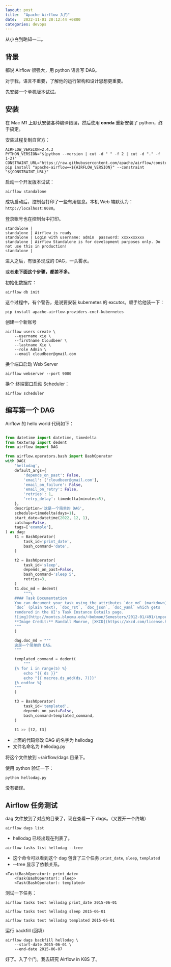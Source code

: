 ```yaml
---
layout: post
title:  "Apache Airflow 入门"
date:   2022-11-01 20:12:44 +0800
categories: devops
---
```


从小白到略知一二。

## 背景

都说 Airflow 很强大，用 python 语言写 DAG。

对于我，语言不重要，了解他的运行架构和设计思想更重要。

先安装一个单机版本试试。

## 安装

在 Mac M1 上默认安装各种编译错误，然后使用 **conda** 重新安装了 python，终于搞定。

安装过程复制自官方：

```shell
AIRFLOW_VERSION=2.4.3
PYTHON_VERSION="$(python --version | cut -d " " -f 2 | cut -d "." -f 1-2)"
CONSTRAINT_URL="https://raw.githubusercontent.com/apache/airflow/constraints-${AIRFLOW_VERSION}/constraints-${PYTHON_VERSION}.txt"
pip install "apache-airflow==${AIRFLOW_VERSION}" --constraint "${CONSTRAINT_URL}"
```

启动一个开发版本试试：

```shell
airflow standalone
```

成功启动后，控制台打印了一些有用信息。本机 Web 端默认为： `http://localhost:8080`。

登录账号也在控制台中打印。

```shell
standalone |
standalone | Airflow is ready
standalone | Login with username: admin  password: xxxxxxxxxx
standalone | Airflow Standalone is for development purposes only. Do not use this in production!
standalone |
```

进入之后，有很多现成的 DAG，一头雾水。

或者**走下面这个步骤，都差不多。**

初始化数据库：

```shell
airflow db init
```

这个过程中，有个警告，是说要安装 kubernetes 的 excutor。顺手给他装一下：

```shell
pip install apache-airflow-providers-cncf-kubernetes
```

创建一个新账号

```shell
airflow users create \
    --username xie \
    --firstname Cloudbeer \
    --lastname Xie \
    --role Admin \
    --email cloudbeer@gmail.com
```

换个端口启动 Web Server

```shell
airflow webserver --port 9000
```

换个 终端窗口启动 Scheduler：

```shell
airflow scheduler
```

## 编写第一个 DAG

Airflow 的 hello world 代码如下：

```python

from datetime import datetime, timedelta
from textwrap import dedent
from airflow import DAG

from airflow.operators.bash import BashOperator
with DAG(
    'hellodag',
    default_args={
        'depends_on_past': False,
        'email': ['cloudbeer@gmail.com'],
        'email_on_failure': False,
        'email_on_retry': False,
        'retries': 1,
        'retry_delay': timedelta(minutes=5),
    },
    description='这是一个简单的 DAG',
    schedule=timedelta(days=1),
    start_date=datetime(2022, 12, 1),
    catchup=False,
    tags=['example'],
) as dag:
    t1 = BashOperator(
        task_id='print_date',
        bash_command='date',
    )

    t2 = BashOperator(
        task_id='sleep',
        depends_on_past=False,
        bash_command='sleep 5',
        retries=3,
    )
    t1.doc_md = dedent(
        """\
    #### Task Documentation
    You can document your task using the attributes `doc_md` (markdown),
    `doc` (plain text), `doc_rst`, `doc_json`, `doc_yaml` which gets
    rendered in the UI's Task Instance Details page.
    ![img](http://montcs.bloomu.edu/~bobmon/Semesters/2012-01/491/import%20soul.png)
    **Image Credit:** Randall Munroe, [XKCD](https://xkcd.com/license.html)
    """
    )

    dag.doc_md = """
    这是一个简单的 DAG。
    """ 

    templated_command = dedent(
        """
    {% for i in range(5) %}
        echo "{{ ds }}"
        echo "{{ macros.ds_add(ds, 7)}}"
    {% endfor %}
    """
    )

    t3 = BashOperator(
        task_id='templated',
        depends_on_past=False,
        bash_command=templated_command,
    )

    t1 >> [t2, t3]
```

- 上面的代码修改 DAG 的名字为 hellodag
- 文件名命名为 hellodag.py

将这个文件放到 ~/airflow/dags 目录下。

使用 python 验证一下：

```shell
python hellodag.py
```

没有错误。

## Airflow 任务测试

dag 文件放到了对应的目录了，现在查看一下 dags。（又要开一个终端）

```shell
airflow dags list
```

- hellodag 已经出现在列表了。

```shell
airflow tasks list hellodag --tree
```

- 这个命令可以看到这个 dag 包含了三个任务 `print_date`, `sleep`, `templated`
- --tree 显示了依赖关系。

```shell
<Task(BashOperator): print_date>
    <Task(BashOperator): sleep>
    <Task(BashOperator): templated>
```

测试一下任务：

```shell
airflow tasks test hellodag print_date 2015-06-01

airflow tasks test hellodag sleep 2015-06-01

airflow tasks test hellodag templated 2015-06-01
```

运行 backfill (回填)

```shell
airflow dags backfill hellodag \
    --start-date 2015-06-01 \
    --end-date 2015-06-07
```

好了。入了个门。我去研究 Airflow in K8S 了。
